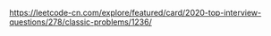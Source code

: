 https://leetcode-cn.com/explore/featured/card/2020-top-interview-questions/278/classic-problems/1236/
